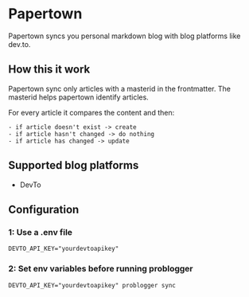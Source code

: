 # Papertown

Papertown syncs you personal markdown blog with blog platforms like dev.to.

## How this it work

Papertown sync only articles with a masterid in the frontmatter. The masterid helps papertown identify articles.

For every article it compares the content and then:

    - if article doesn't exist -> create
    - if article hasn't changed -> do nothing
    - if article has changed -> update

## Supported blog platforms

- DevTo

## Configuration

### 1: Use a .env file

````
DEVTO_API_KEY="yourdevtoapikey"
````

### 2: Set env variables before running problogger

````
DEVTO_API_KEY="yourdevtoapikey" problogger sync
````
